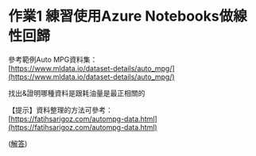 # **作業1** 練習使用Azure Notebooks做線性回歸

參考範例Auto MPG資料集：  
[https://www.mldata.io/dataset-details/auto_mpg/](https://www.mldata.io/dataset-details/auto_mpg/)

找出&證明哪種資料是跟耗油量是最正相關的

【提示】資料整理的方法可參考：  
[https://fatihsarigoz.com/autompg-data.html](https://fatihsarigoz.com/autompg-data.html)

([解答](https://notebooks.azure.com/windperson/projects/work1answer))
